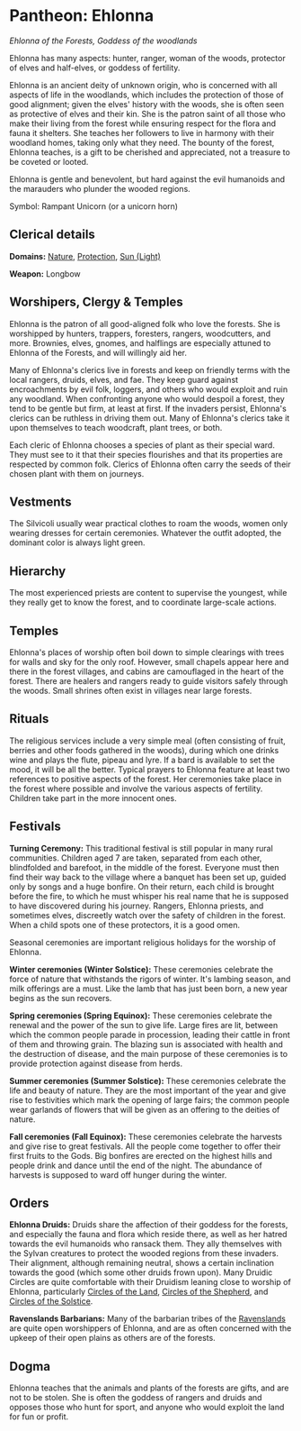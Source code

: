 # Pantheon: Ehlonna
*Ehlonna of the Forests, Goddess of the woodlands*

Ehlonna has many aspects: hunter, ranger, woman of the woods, protector of elves and half-elves, or goddess of fertility.

Ehlonna is an ancient deity of unknown origin, who is concerned with all aspects of life in the woodlands, which includes the protection of those of good alignment; given the elves' history with the woods, she is often seen as protective of elves and their kin. She is the patron saint of all those who make their living from the forest while ensuring respect for the flora and fauna it shelters. She teaches her followers to live in harmony with their woodland homes, taking only what they need. The bounty of the forest, Ehlonna teaches, is a gift to be cherished and appreciated, not a treasure to be coveted or looted.

Ehlonna is gentle and benevolent, but hard against the evil humanoids and the marauders who plunder the wooded regions.

Symbol: Rampant Unicorn (or a unicorn horn)

## Clerical details
**Domains:** [Nature](../../Classes/Cleric/Nature.md), [Protection](../../Classes/Cleric/Protection.md), [Sun (Light)](../../Classes/Cleric/Light.md)

**Weapon:** Longbow

## Worshipers, Clergy & Temples
Ehlonna is the patron of all good-aligned folk who love the forests. She is worshipped by hunters, trappers, foresters, rangers, woodcutters, and more. Brownies, elves, gnomes, and halflings are especially attuned to Ehlonna of the Forests, and will willingly aid her.

Many of Ehlonna's clerics live in forests and keep on friendly terms with the local rangers, druids, elves, and fae. They keep guard against encroachments by evil folk, loggers, and others who would exploit and ruin any woodland. When confronting anyone who would despoil a forest, they tend to be gentle but firm, at least at first. If the invaders persist, Ehlonna's clerics can be ruthless in driving them out. Many of Ehlonna's clerics take it upon themselves to teach woodcraft, plant trees, or both.

Each cleric of Ehlonna chooses a species of plant as their special ward. They must see to it that their species flourishes and that its properties are respected by common folk. Clerics of Ehlonna often carry the seeds of their chosen plant with them on journeys.

## Vestments
The Silvicoli usually wear practical clothes to roam the woods, women only wearing dresses for certain ceremonies. Whatever the outfit adopted, the dominant color is always light green.

## Hierarchy
The most experienced priests are content to supervise the youngest, while they really get to know the forest, and to coordinate large-scale actions.

## Temples
Ehlonna's places of worship often boil down to simple clearings with trees for walls and sky for the only roof. However, small chapels appear here and there in the forest villages, and cabins are camouflaged in the heart of the forest. There are healers and rangers ready to guide visitors safely through the woods. Small shrines often exist in villages near large forests.

## Rituals
The religious services include a very simple meal (often consisting of fruit, berries and other foods gathered in the woods), during which one drinks wine and plays the flute, pipeau and lyre. If a bard is available to set the mood, it will be all the better. Typical prayers to Ehlonna feature at least two references to positive aspects of the forest. Her ceremonies take place in the forest where possible and involve the various aspects of fertility. Children take part in the more innocent ones.

## Festivals
**Turning Ceremony:** This traditional festival is still popular in many rural communities. Children aged 7 are taken, separated from each other, blindfolded and barefoot, in the middle of the forest. Everyone must then find their way back to the village where a banquet has been set up, guided only by songs and a huge bonfire. On their return, each child is brought before the fire, to which he must whisper his real name that he is supposed to have discovered during his journey. Rangers, Ehlonna priests, and sometimes elves, discreetly watch over the safety of children in the forest. When a child spots one of these protectors, it is a good omen.

Seasonal ceremonies are important religious holidays for the worship of Ehlonna.

**Winter ceremonies (Winter Solstice):** These ceremonies celebrate the force of nature that withstands the rigors of winter. It's lambing season, and milk offerings are a must. Like the lamb that has just been born, a new year begins as the sun recovers.

**Spring ceremonies (Spring Equinox):** These ceremonies celebrate the renewal and the power of the sun to give life. Large fires are lit, between which the common people parade in procession, leading their cattle in front of them and throwing grain. The blazing sun is associated with health and the destruction of disease, and the main purpose of these ceremonies is to provide protection against disease from herds.

**Summer ceremonies (Summer Solstice):** These ceremonies celebrate the life and beauty of nature. They are the most important of the year and give rise to festivities which mark the opening of large fairs; the common people wear garlands of flowers that will be given as an offering to the deities of nature.

**Fall ceremonies (Fall Equinox):** These ceremonies celebrate the harvests and give rise to great festivals. All the people come together to offer their first fruits to the Gods. Big bonfires are erected on the highest hills and people drink and dance until the end of the night. The abundance of harvests is supposed to ward off hunger during the winter.

## Orders
**Ehlonna Druids:** Druids share the affection of their goddess for the forests, and especially the fauna and flora which reside there, as well as her hatred towards the evil humanoids who ransack them. They ally themselves with the Sylvan creatures to protect the wooded regions from these invaders. Their alignment, although remaining neutral, shows a certain inclination towards the good (which some other druids frown upon). Many Druidic Circles are quite comfortable with their Druidism leaning close to worship of Ehlonna, particularly [Circles of the Land](../../Classes/Druid/Land.md), [Circles of the Shepherd](../../Classes/Druid/Shepherd.md), and [Circles of the Solstice](../../Classes/Druid/Solstice.md).

**Ravenslands Barbarians:** Many of the barbarian tribes of the [Ravenslands](../../Geography/Ravenlands.md) are quite open worshippers of Ehlonna, and are as often concerned with the upkeep of their open plains as others are of the forests.

## Dogma
Ehlonna teaches that the animals and plants of the forests are gifts, and are not to be stolen. She is often the goddess of rangers and druids and opposes those who hunt for sport, and anyone who would exploit the land for fun or profit.
